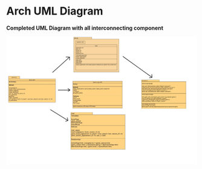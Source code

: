 # Arch UML Diagram
__Completed UML Diagram with all interconnecting component__ 

![App logic module component architecture of Ultimate tic tac toe](../Images/arch_UMLDiagram.png)
